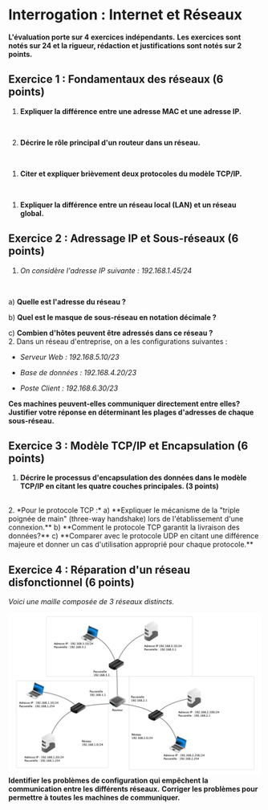 # Interrogation : Internet et Réseaux

**L'évaluation porte sur 4 exercices indépendants.**
**Les exercices sont notés sur 24 et la rigueur, rédaction et justifications sont notés sur 2 points.**

## Exercice 1 : Fondamentaux des réseaux (6 points)

1. **Expliquer la différence entre une adresse MAC et une adresse IP.**
<br/>

2. **Décrire le rôle principal d'un routeur dans un réseau.**
<br/>

1. **Citer et expliquer brièvement deux protocoles du modèle TCP/IP.**
<br/>

1. **Expliquer la différence entre un réseau local (LAN) et un réseau global.**

## Exercice 2 : Adressage IP et Sous-réseaux (6 points)

1. *On considère l'adresse IP suivante : 192.168.1.45/24*
<br/>

   a) **Quelle est l'adresse du réseau ?**
   <br/>

   b) **Quel est le masque de sous-réseau en notation décimale ?**
   <br/>

   c) **Combien d'hôtes peuvent être adressés dans ce réseau ?**
<br/>
2. Dans un réseau d'entreprise, on a les configurations suivantes :
<br/>

- *Serveur Web : 192.168.5.10/23*
   <br/>

- *Base de données : 192.168.4.20/23*
   <br/>

- *Poste Client : 192.168.6.30/23*
  
**Ces machines peuvent-elles communiquer directement entre elles?**  **Justifier votre réponse en déterminant les plages d'adresses de chaque sous-réseau.**

## Exercice 3 : Modèle TCP/IP et Encapsulation (6 points)

1. **Décrire le processus d'encapsulation des données dans le modèle TCP/IP en citant les quatre couches principales. (3 points)**  
</br>
2. *Pour le protocole TCP :*
   a) **Expliquer le mécanisme de la "triple poignée de main" (three-way handshake) lors de l'établissement d'une connexion.**  
   b) **Comment le protocole TCP garantit la livraison des données?**
   c) **Comparer avec le protocole UDP en citant une différence majeure et donner un cas d'utilisation approprié pour chaque protocole.**

## Exercice 4 : Réparation d'un réseau disfonctionnel (6 points)

*Voici une maille composée de 3 réseaux distincts.*

![reseau](reseau.png)
**Identifier les problèmes de configuration qui empêchent la communication entre les différents réseaux.**
**Corriger les problèmes pour permettre à toutes les machines de communiquer.**

